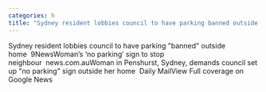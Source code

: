 ```yaml
---
categories: h
title: "Sydney resident lobbies council to have parking banned outside home  9News"
---
```

Sydney resident lobbies council to have parking "banned" outside home&nbsp;&nbsp;9NewsWoman’s ‘no parking’ sign to stop neighbour&nbsp;&nbsp;news.com.auWoman in Penshurst, Sydney, demands council set up "no parking" sign outside her home&nbsp;&nbsp;Daily MailView Full coverage on Google News
